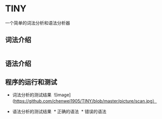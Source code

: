 # TINY
一个简单的词法分析和语法分析器

## 词法介绍
```

```
## 语法介绍

## 程序的运行和测试
* 词法分析的测试结果
  ![image](https://github.com/chenwei1905/TINY/blob/master/picture/scan.jpg）


* 语法分析的测试结果
  * 正确的语法
  * 错误的语法

